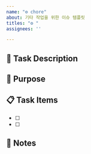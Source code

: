 ```yaml
---
name: "⚙️ chore"
about: 기타 작업을 위한 이슈 템플릿
titles: "⚙️ "
assignees: ''

---
```


## 📌 Task Description
<!-- 수행할 작업에 대해 설명해주세요 -->


## 🎯 Purpose
<!-- 이 작업을 수행하는 이유 -->


## 📋 Task Items
- [ ] 
- [ ] 

## 📝 Notes
<!-- 추가 정보나 참고사항 -->
